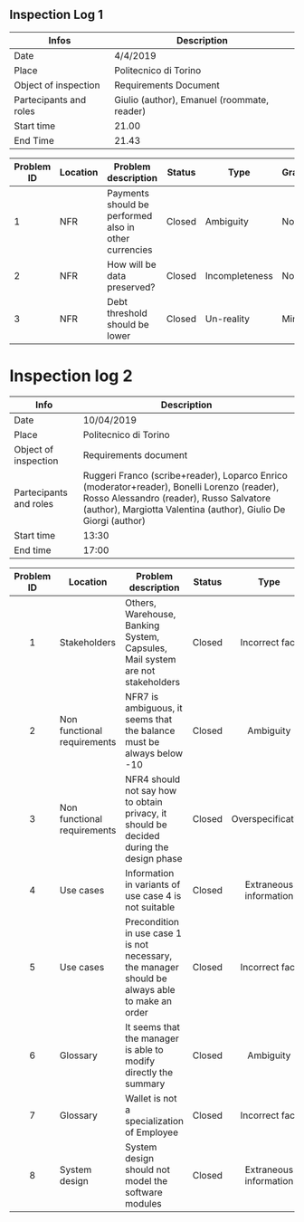 ## Inspection Log 1
| **Infos** | **Description** |
| --- | -- |
| Date | 4/4/2019 |
| Place | Politecnico di Torino|
| Object of inspection| Requirements Document| 
| Partecipants and roles| Giulio (author), Emanuel (roommate, reader) | 
| Start time | 21.00 |
| End Time | 21.43| 



| Problem ID | Location | Problem description | Status | Type | Gravity |
| ---------- | -------- | ------------------- | ------ | ---- | ------- |
|     1      |   NFR    | Payments should be performed also in other currencies   |  Closed  | Ambiguity      | Normal |
|     2      |   NFR    | How will be data preserved?                             |  Closed  | Incompleteness | Normal |
|     3      |   NFR    | Debt threshold should be lower                          |  Closed  | Un-reality     | Minor  |


# Inspection log 2

| Info                   | Description                                                  |
| ---------------------- | ------------------------------------------------------------ |
| Date                   | 10/04/2019                                                   |
| Place                  | Politecnico di Torino                                        |
| Object of inspection   | Requirements document                                        |
| Partecipants and roles | Ruggeri Franco (scribe+reader), Loparco Enrico (moderator+reader), Bonelli Lorenzo (reader), Rosso Alessandro (reader), Russo Salvatore (author), Margiotta Valentina (author), Giulio De Giorgi (author) |
| Start time             | 13:30                                                        |
| End time               | 17:00                                                        |

| Problem ID | Location                    | Problem description                                          | Status |          Type          | Gravity |
| :--------: | --------------------------- | ------------------------------------------------------------ | :----: | :--------------------: | :-----: |
|     1      | Stakeholders                | Others, Warehouse, Banking System, Capsules, Mail system are not stakeholders |  Closed  |     Incorrect fact     |  Major  |
|     2      | Non functional requirements | NFR7 is ambiguous, it seems that the balance must be always below -10 |  Closed  |       Ambiguity        |  Minor  |
|     3      | Non functional requirements | NFR4 should not say how to obtain privacy, it should be decided during the design phase |  Closed  |   Overspecification    | Normal  |
|     4      | Use cases                   | Information in variants of use case 4 is not suitable        |  Closed  | Extraneous information |  Minor  |
|     5      | Use cases                   | Precondition in use case 1 is not necessary, the manager should be always able to make an order |  Closed  |     Incorrect fact     | Normal  |
|     6      | Glossary                    | It seems that the manager is able to modify directly the summary |  Closed  |       Ambiguity        |  Minor  |
|     7      | Glossary                    | Wallet is not a specialization of Employee                   |  Closed  |     Incorrect fact     | Normal  |
|     8      | System design               | System design should not model the software modules          |  Closed  | Extraneous information |  Major  |